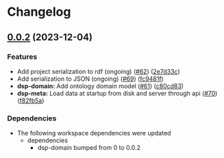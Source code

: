 # Changelog

## [0.0.2](https://github.com/dasch-swiss/dsp-meta/compare/dsp-meta-v0.0.1...dsp-meta-v0.0.2) (2023-12-04)


### Features

* Add project serialization to rdf (ongoing) ([#62](https://github.com/dasch-swiss/dsp-meta/issues/62)) ([2e7d33c](https://github.com/dasch-swiss/dsp-meta/commit/2e7d33cebf7633f63dcfbd904913faf547363d68))
* Add serialization to JSON (ongoing) ([#69](https://github.com/dasch-swiss/dsp-meta/issues/69)) ([fc9481f](https://github.com/dasch-swiss/dsp-meta/commit/fc9481f6abc0ab80bcf3c9e3c634789785fa089d))
* **dsp-domain:** Add ontology domain model ([#61](https://github.com/dasch-swiss/dsp-meta/issues/61)) ([c80cd83](https://github.com/dasch-swiss/dsp-meta/commit/c80cd83a5b9b749a00c84a5da5a1b4af606dbdc9))
* **dsp-meta:** Load data at startup from disk and server through api ([#70](https://github.com/dasch-swiss/dsp-meta/issues/70)) ([f82fb5a](https://github.com/dasch-swiss/dsp-meta/commit/f82fb5a1e11db731cea14c9b62458a23abb1cdbf))


### Dependencies

* The following workspace dependencies were updated
  * dependencies
    * dsp-domain bumped from 0 to 0.0.2
